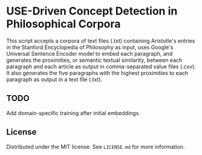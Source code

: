 # USE-Driven Concept Detection in Philosophical Corpora

This script accepts a corpora of text files (.txt) containing Aristotle's entries in the Stanford Encyclopedia of Philosophy as input, uses Google's Universal Sentence Encoder model to embed each paragraph, and generates the proximities, or semantic textual similarity, between each paragraph and each article as output in comma-separated value files (.csv). It also generates the five paragraphs with the highest proximities to each paragraph as output in a text file (.txt).  

## TODO

Add domain-specific training after initial embeddings.

## License

Distributed under the MIT license. See ``LICENSE.md`` for more information.
